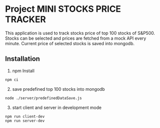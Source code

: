 # Project MINI STOCKS PRICE TRACKER
This application is used to track stocks price of top 100 stocks of S&P500. Stocks can be selected and prices are fetched from a mock API every minute. Current price of selected stocks is saved into mongodb.

## Installation
1. npm Install
```sh
npm ci
```

2. save predefined top 100 stocks into mongodb
```sh
node ./server/predefinedDataSave.js
```

3. start client and server in development mode
```sh
npm run client-dev
npm run server-dev
```